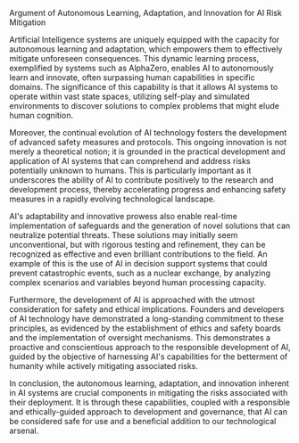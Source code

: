 Argument of Autonomous Learning, Adaptation, and Innovation for AI Risk Mitigation

Artificial Intelligence systems are uniquely equipped with the capacity for autonomous learning and adaptation, which empowers them to effectively mitigate unforeseen consequences. This dynamic learning process, exemplified by systems such as AlphaZero, enables AI to autonomously learn and innovate, often surpassing human capabilities in specific domains. The significance of this capability is that it allows AI systems to operate within vast state spaces, utilizing self-play and simulated environments to discover solutions to complex problems that might elude human cognition.

Moreover, the continual evolution of AI technology fosters the development of advanced safety measures and protocols. This ongoing innovation is not merely a theoretical notion; it is grounded in the practical development and application of AI systems that can comprehend and address risks potentially unknown to humans. This is particularly important as it underscores the ability of AI to contribute positively to the research and development process, thereby accelerating progress and enhancing safety measures in a rapidly evolving technological landscape.

AI's adaptability and innovative prowess also enable real-time implementation of safeguards and the generation of novel solutions that can neutralize potential threats. These solutions may initially seem unconventional, but with rigorous testing and refinement, they can be recognized as effective and even brilliant contributions to the field. An example of this is the use of AI in decision support systems that could prevent catastrophic events, such as a nuclear exchange, by analyzing complex scenarios and variables beyond human processing capacity.

Furthermore, the development of AI is approached with the utmost consideration for safety and ethical implications. Founders and developers of AI technology have demonstrated a long-standing commitment to these principles, as evidenced by the establishment of ethics and safety boards and the implementation of oversight mechanisms. This demonstrates a proactive and conscientious approach to the responsible development of AI, guided by the objective of harnessing AI's capabilities for the betterment of humanity while actively mitigating associated risks.

In conclusion, the autonomous learning, adaptation, and innovation inherent in AI systems are crucial components in mitigating the risks associated with their deployment. It is through these capabilities, coupled with a responsible and ethically-guided approach to development and governance, that AI can be considered safe for use and a beneficial addition to our technological arsenal.